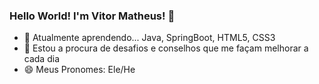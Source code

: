    ### Hello World!  I'm Vitor Matheus! 👋

- 🌱 Atualmente aprendendo... Java, SpringBoot, HTML5, CSS3 
- 🤔 Estou a procura de desafios e conselhos que me façam melhorar a cada dia
- 😄 Meus Pronomes: Ele/He
